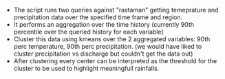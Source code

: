 - The script runs two queries against "rastaman" getting temeprature and precipitation data over the specified time frame and region.
- It performs an aggregation over the time history (currently 90th percentile over the queried history for each variable)
- Cluster this data using kmeans over the 2 aggregated variables: 90th perc temperature, 90th perc precipitation. (we would have liked to cluster precipitation vs discharge but couldn't get the data out)
- After clustering every center can be interpreted as the threshold for the cluster to be used to highlight meaningfull rainfalls.
